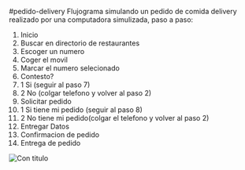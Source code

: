 #pedido-delivery
Flujograma simulando un pedido de comida delivery realizado por una computadora simulizada, paso a paso:

1. Inicio
2. Buscar en directorio de restaurantes
3. Escoger un numero
4. Coger el movil
5. Marcar el numero selecionado
6. Contesto?
  6. 1 Si (seguir al paso 7)
  6. 2 No (colgar telefono y volver al paso 2)
7. Solicitar pedido
  7. 1 Si tiene mi pedido (seguir al paso 8)
  7. 2 No tiene mi pedido(colgar el telefono y volver al paso 2)
8. Entregar Datos
9. Confirmacion de pedido
10. Entrega de pedido
 
![Con titulo](http://4.1m.yt/McGpfC.jpg)
